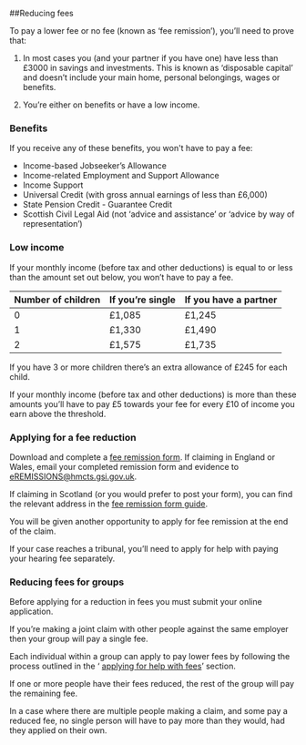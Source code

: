 ##Reducing fees

To pay a lower fee or no fee (known as ‘fee remission’), you’ll need to prove that:

1.  In most cases you (and your partner if you have one) have less than £3000 in savings and investments. This is known as ‘disposable capital’ and doesn’t include your main home, personal belongings, wages or benefits.


2.  You’re either on benefits or have a low income.

### Benefits

If you receive any of these benefits, you won't have to pay a fee:

* Income-based Jobseeker’s Allowance
* Income-related Employment and Support Allowance
* Income Support
* Universal Credit (with gross annual earnings of less than £6,000)
* State Pension Credit - Guarantee Credit
* Scottish Civil Legal Aid (not ‘advice and assistance’ or ‘advice by way of representation’)

### Low income

If your monthly income (before tax and other deductions) is equal to or less than the amount set out below, you won’t have to pay a fee.

|Number of children|If you’re single|If you have a partner|
|------------------|----------------|---------------------|
|0|£1,085|£1,245|
|1|£1,330|£1,490|
|2|£1,575|£1,735|

If you have 3 or more children there’s an extra allowance of £245 for each child.

If your monthly income (before tax and other deductions) is more than these amounts you’ll have to pay £5 towards your fee for every £10 of income you earn above the threshold.

<a name="applying_for_a_fee_reduction"></a>
### Applying for a fee reduction
Download and complete a <a href="http://hmctsformfinder.justice.gov.uk/courtfinder/forms/ex160-eng-2015.10.pdf" rel="external">fee remission form</a>. If claiming in England or Wales, email your completed remission form and evidence to <a href="mailto:eremissions@hmcts.gsi.gov.uk">eREMISSIONS@hmcts.gsi.gov.uk</a>.

If claiming in Scotland (or you would prefer to post your form), you can find the relevant address in the <a href="http://hmctsformfinder.justice.gov.uk/courtfinder/forms/ex160a-eng-2015.10.pdf" rel="external">fee remission form guide</a>.

You will be given another opportunity to apply for fee remission at the end of the claim.

If your case reaches a tribunal, you’ll need to apply for help with paying your hearing fee separately.


### Reducing fees for groups

Before applying for a reduction in fees you must  submit your online application.

If you’re making a joint claim with other people against the same employer then your group will pay a single fee.

Each individual within a group can apply to pay lower fees  by following the process outlined in the ‘  [applying for help with fees](#applying_for_a_fee_reduction)’ section.

If one or more people  have their fees reduced, the rest of the group will pay the remaining fee.

In a case where there are multiple people making a claim, and some pay a reduced fee, no single person will have to pay more than  they would, had they applied on their own.
